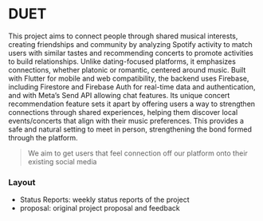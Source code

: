 # DUET
This project aims to connect people through shared musical interests, creating friendships and community by analyzing Spotify activity to match users with similar tastes and recommending concerts to promote activities to build relationships. Unlike dating-focused platforms, it emphasizes connections, whether platonic or romantic, centered around music. Built with Flutter for mobile and web compatibility, the backend uses Firebase, including Firestore and Firebase Auth for real-time data and authentication, and with Meta’s Send API allowing chat features. Its unique concert recommendation feature sets it apart by offering users a way to strengthen connections through shared experiences, helping them discover local events/concerts that align with their music preferences. This provides a safe and natural setting to meet in person, strengthening the bond formed through the platform.

> We aim to get users that feel connection off our platform onto their existing social media

### Layout
* Status Reports: weekly status reports of the project
* proposal: original project proposal and feedback
